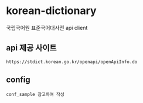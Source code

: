 # korean-dictionary
국립국어원 표준국어대사전 api client

## api 제공 사이트

```
https://stdict.korean.go.kr/openapi/openApiInfo.do
```

## config

```
conf_sample 참고하여 작성
```

